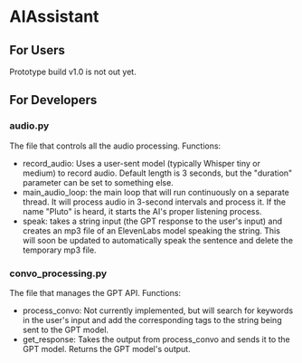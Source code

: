 # AIAssistant

## For Users
Prototype build v1.0 is not out yet. 

## For Developers

### audio.py
The file that controls all the audio processing. Functions:
- record_audio: Uses a user-sent model (typically Whisper tiny or medium) to record audio. Default length is 3 seconds, but the "duration" parameter can be set to something else.
- main_audio_loop: the main loop that will run continuously on a separate thread. It will process audio in 3-second intervals and process it. If the name "Pluto" is heard, it starts the AI's proper listening process.
- speak: takes a string input (the GPT response to the user's input) and creates an mp3 file of an ElevenLabs model speaking the string. This will soon be updated to automatically speak the sentence and delete the temporary mp3 file. 

### convo_processing.py
The file that manages the GPT API. Functions:
- process_convo: Not currently implemented, but will search for keywords in the user's input and add the corresponding tags to the string being sent to the GPT model.
- get_response: Takes the output from process_convo and sends it to the GPT model. Returns the GPT model's output. 
